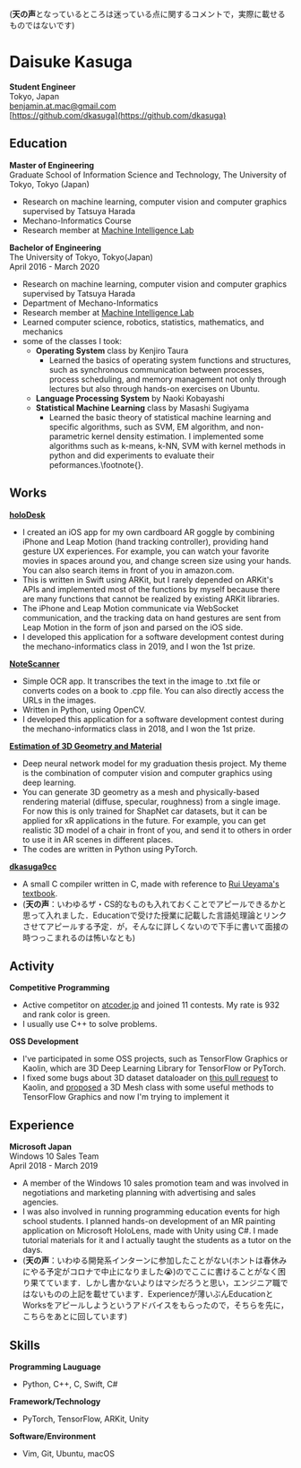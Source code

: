(**天の声**となっているところは迷っている点に関するコメントで，実際に載せるものではないです)

# Daisuke Kasuga
**Student Engineer**<br>
Tokyo, Japan<br>
benjamin.at.mac@gmail.com<br>
[https://github.com/dkasuga](https://github.com/dkasuga)

## Education
**Master of Engineering**<br>
Graduate School of Information Science and Technology, The University of Tokyo, Tokyo (Japan)<br>
- Research on machine learning, computer vision and computer graphics supervised by Tatsuya Harada
- Mechano-Informatics Course
- Research member at [Machine Intelligence Lab](https://www.mi.t.u-tokyo.ac.jp/en/)

**Bachelor of Engineering**<br>
The University of Tokyo, Tokyo(Japan)<br>
April 2016 - March 2020
- Research on machine learning, computer vision and computer graphics supervised by Tatsuya Harada
- Department of Mechano-Informatics
- Research member at [Machine Intelligence Lab](https://www.mi.t.u-tokyo.ac.jp/en/)
- Learned computer science, robotics, statistics, mathematics, and mechanics
- some of the classes I took:
    - **Operating System** class by Kenjiro Taura
        - Learned the basics of operating system functions and structures, such as synchronous communication between processes, process scheduling, and memory management not only through lectures but also through hands-on exercises on Ubuntu.
    - **Language Processing System** by Naoki Kobayashi
    - **Statistical Machine Learning** class by Masashi Sugiyama
        - Learned the basic theory of statistical machine learning and specific algorithms, such as SVM, EM algorithm, and non-parametric kernel density estimation. I implemented some algorithms such as k-means, k-NN, SVM with kernel methods in python and did experiments to evaluate their peformances.\footnote{}.

## Works
**[holoDesk](https://twitter.com/benmon0412/status/1085146690250694656?s=20)**
- I created an iOS app for my own cardboard AR goggle by combining iPhone and Leap Motion (hand tracking controller), providing hand gesture UX experiences. For example, you can watch your favorite movies in spaces around you, and change screen size using your hands. You can also search items in front of you in amazon.com.
- This is written in Swift using ARKit, but I rarely depended on ARKit's APIs and implemented most of the functions by myself because there are many functions that cannot be realized by existing ARKit libraries.
- The iPhone and Leap Motion communicate via WebSocket communication, and the tracking data on hand gestures are sent from Leap Motion in the form of json and parsed on the iOS side.
- I developed this application for a software development contest during the mechano-informatics class in 2019, and I won the 1st prize.

**[NoteScanner](https://github.com/dkasuga/NoteScanner)**
- Simple OCR app. It transcribes the text in the image to .txt file or converts codes on a book to .cpp file. You can also directly access the URLs in the images.
- Written in Python, using OpenCV.
- I developed this application for a software development contest during the mechano-informatics class in 2018, and I won the 1st prize.

**[Estimation of 3D Geometry and Material](https://github.com/dkasuga/EstimationOf3DGeometryAndMaterial)**
- Deep neural network model for my graduation thesis project. My theme is the combination of computer vision and computer graphics using deep learning.
- You can generate 3D geometry as a mesh and physically-based rendering material (diffuse, specular, roughness) from a single image. For now this is only trained for ShapNet car datasets, but it can be applied for xR applications in the future. For example, you can get realistic 3D model of a chair in front of you, and send it to others in order to use it in AR scenes in different places.
- The codes are written in Python using PyTorch.

**[dkasuga9cc](https://github.com/dkasuga/dkasuga9cc)**
- A small C compiler written in C, made with reference to [Rui Ueyama's textbook](https://www.sigbus.info/compilerbook).
- (**天の声**：いわゆるザ・CS的なものも入れておくことでアピールできるかと思って入れました．Educationで受けた授業に記載した言語処理論とリンクさせてアピールする予定．が，そんなに詳しくないので下手に書いて面接の時つっこまれるのは怖いなとも)


## Activity
**Competitive Programming**
- Active competitor on [atcoder.jp](https://atcoder.jp) and joined 11 contests. My rate is 932 and rank color is green.
- I usually use C++ to solve problems.

**OSS Development**
- I've participated in some OSS projects, such as TensorFlow Graphics or Kaolin, which are 3D Deep Learning Library for TensorFlow or PyTorch.
- I fixed some bugs about 3D dataset dataloader on [this pull request](https://github.com/NVIDIAGameWorks/kaolin/pull/199) to Kaolin, and [proposed](https://github.com/tensorflow/graphics/issues/213) a 3D Mesh class with some useful methods to TensorFlow Graphics and now I'm trying to implement it

## Experience
**Microsoft Japan**<br>
Windows 10 Sales Team<br>
April 2018 - March 2019
- A member of the Windows 10 sales promotion team and was involved in negotiations and marketing planning with advertising and sales agencies.
- I was also involved in running programming education events for high school students. I planned hands-on development of an MR painting application on Microsoft HoloLens, made with Unity using C#. I made tutorial materials for it and I actually taught the students as a tutor on the days.
- (**天の声**：いわゆる開発系インターンに参加したことがない(ホントは春休みにやる予定がコロナで中止になりました😭)のでここに書けることがなく困り果てています．しかし書かないよりはマシだろうと思い，エンジニア職ではないものの上記を載せています．Experienceが薄いぶんEducationとWorksをアピールしようというアドバイスをもらったので，そちらを先に，こちらをあとに回しています)

## Skills
**Programming Lauguage**
- Python, C++, C, Swift, C#

**Framework/Technology**
- PyTorch, TensorFlow, ARKit, Unity

**Software/Environment**
- Vim, Git, Ubuntu, macOS




<!-- - NoteScanner -> done
- contestの文面変える -> mechano-informatics class
- educationでとった授業について -> 一応done，言語処理系論
- 研究の話もう少し付け足す -> done
- MSでのハンズオンの話をふくらませる -> done
- OSSの話をどこまで書くか ->
- 明日の目標はとりあえずここまでを遂行すること

残り
- texに落とし込む
- 自主プロ -> 動画を載せる，具体的にどういうことができるかを端的にまとめる，使ったコードのやつとかを載せる
    - コードはまだ整理中みたいなことを言う
    - きちんとレイアウトする
 -->
